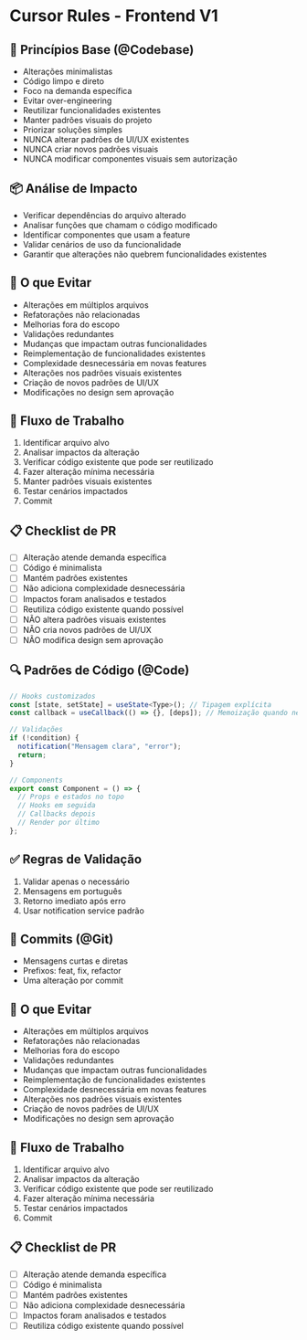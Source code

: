 # Cursor Rules - Frontend V1

## 🎯 Princípios Base (@Codebase)
- Alterações minimalistas
- Código limpo e direto
- Foco na demanda específica
- Evitar over-engineering
- Reutilizar funcionalidades existentes
- Manter padrões visuais do projeto
- Priorizar soluções simples
- NUNCA alterar padrões de UI/UX existentes
- NUNCA criar novos padrões visuais
- NUNCA modificar componentes visuais sem autorização

## 📦 Análise de Impacto
- Verificar dependências do arquivo alterado
- Analisar funções que chamam o código modificado
- Identificar componentes que usam a feature
- Validar cenários de uso da funcionalidade
- Garantir que alterações não quebrem funcionalidades existentes

## 🚫 O que Evitar
- Alterações em múltiplos arquivos
- Refatorações não relacionadas
- Melhorias fora do escopo
- Validações redundantes
- Mudanças que impactam outras funcionalidades
- Reimplementação de funcionalidades existentes
- Complexidade desnecessária em novas features
- Alterações nos padrões visuais existentes
- Criação de novos padrões de UI/UX
- Modificações no design sem aprovação

## 🔄 Fluxo de Trabalho
1. Identificar arquivo alvo
2. Analisar impactos da alteração
3. Verificar código existente que pode ser reutilizado
4. Fazer alteração mínima necessária
5. Manter padrões visuais existentes
6. Testar cenários impactados
7. Commit

## 📋 Checklist de PR
- [ ] Alteração atende demanda específica
- [ ] Código é minimalista
- [ ] Mantém padrões existentes
- [ ] Não adiciona complexidade desnecessária
- [ ] Impactos foram analisados e testados
- [ ] Reutiliza código existente quando possível
- [ ] NÃO altera padrões visuais existentes
- [ ] NÃO cria novos padrões de UI/UX
- [ ] NÃO modifica design sem aprovação

## 🔍 Padrões de Código (@Code)
```typescript
// Hooks customizados
const [state, setState] = useState<Type>(); // Tipagem explícita
const callback = useCallback(() => {}, [deps]); // Memoização quando necessário

// Validações
if (!condition) {
  notification("Mensagem clara", "error");
  return;
}

// Components
export const Component = () => {
  // Props e estados no topo
  // Hooks em seguida
  // Callbacks depois
  // Render por último
};
```

## ✅ Regras de Validação
1. Validar apenas o necessário
2. Mensagens em português
3. Retorno imediato após erro
4. Usar notification service padrão

## 📝 Commits (@Git)
- Mensagens curtas e diretas
- Prefixos: feat, fix, refactor
- Uma alteração por commit

## 🚫 O que Evitar
- Alterações em múltiplos arquivos
- Refatorações não relacionadas
- Melhorias fora do escopo
- Validações redundantes
- Mudanças que impactam outras funcionalidades
- Reimplementação de funcionalidades existentes
- Complexidade desnecessária em novas features
- Alterações nos padrões visuais existentes
- Criação de novos padrões de UI/UX
- Modificações no design sem aprovação

## 🔄 Fluxo de Trabalho
1. Identificar arquivo alvo
2. Analisar impactos da alteração
3. Verificar código existente que pode ser reutilizado
4. Fazer alteração mínima necessária
5. Testar cenários impactados
6. Commit

## 📋 Checklist de PR
- [ ] Alteração atende demanda específica
- [ ] Código é minimalista
- [ ] Mantém padrões existentes
- [ ] Não adiciona complexidade desnecessária
- [ ] Impactos foram analisados e testados
- [ ] Reutiliza código existente quando possível 